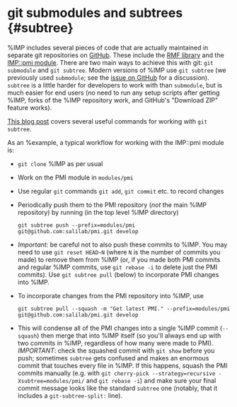 git submodules and subtrees {#subtree}
===========================

%IMP includes several pieces of code that are actually maintained in
separate git repositories on [GitHub](https://github.com). These include
the [RMF library](https://github.com/salilab/rmf) and the
[IMP::pmi module](https://github.com/salilab/pmi). There are two main ways
to achieve this with git: `git submodule` and `git subtree`. Modern versions
of %IMP use `git subtree` (we previously used `submodule`; see the
[issue on GitHub](https://github.com/salilab/imp/issues/876) for a discussion).
`subtree` is a little harder for developers to work with than `submodule`,
but is much easier for end users (no need to run any setup scripts after
getting %IMP, forks of the %IMP repository work, and GitHub's "Download ZIP"
feature works).

[This blog post](http://blogs.atlassian.com/2013/05/alternatives-to-git-submodule-git-subtree/)
covers several useful commands for working with `git subtree`.

As an %example, a typical workflow for working with the IMP::pmi module is:

 - `git clone` %IMP as per usual
 - Work on the PMI module in `modules/pmi`
 - Use regular `git` commands `git add`, `git commit` etc. to record changes
 - Periodically push them to the PMI repository (_not_ the main %IMP repository) by running (in the top level %IMP directory)

    `git subtree push --prefix=modules/pmi git@github.com:salilab/pmi.git develop`

 - *Important*: be careful not to also push these commits to %IMP. You may need
   to use `git reset HEAD~N` (where `N` is the number of commits you made) to
   remove them from %IMP (or, if you made both PMI commits and regular %IMP
   commits, use `git rebase -i` to delete just the PMI commits).
   Use `git subtree pull` (below) to incorporate PMI changes into %IMP.

 - To incorporate changes from the PMI repository into %IMP, use

    `git subtree pull --squash -m "Get latest PMI." --prefix=modules/pmi git@github.com:salilab/pmi.git develop`

 - This will condense all of the PMI changes into a single %IMP
   commit (`--squash`) then merge that into %IMP itself (so you'll always end
   up with two commits in %IMP, regardless of how many were made to PMI).
   *IMPORTANT*: check the squashed commit with `git show` before you push;
   sometimes `subtree` gets confused and makes an enormous commit that touches
   every file in %IMP. If this happens, squash the PMI commits manually
   (e.g. with `git cherry-pick --strategy=recursive -Xsubtree=modules/pmi/`
   and `git rebase -i`) and make sure your final
   commit message looks like the standard `subtree` one (notably, that it
   includes a `git-subtree-split:` line).
